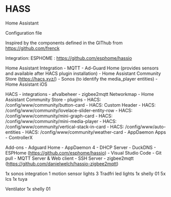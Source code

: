 # HASS
Home Assistant

Configuration file

Inspired by the components defined in the GIThub from https://github.com/frenck

Integration: ESPHOME : https://github.com/esphome/hassio 

Home Assistant Integration
	- MQTT
	- Ad-Guard Home (provides sensors and available after HACS plugin installation)
	- Home Assistant Community Store (https://hacs.xyz/)
	- Sonos (to identify the media_player entities)
	- Home Assistant iOS

HACS
	- integrations
		- afvalbeheer
		- zigbee2mqtt Networkmap
		- Home Assistant Community Store
	- plugins
		- HACS: /config/www/community/button-card
  		- HACS: Custom Header
		- HACS: /config/www/community/lovelace-slider-entity-row
		- HACS: /config/www/community/mini-graph-card
		- HACS: /config/www/community/mini-media-player
		- HACS: /config/www/community/vertical-stack-in-card
		- HACS: /config/www/auto-entities
		- HACS: /config/www/community/weather-card 
	- AppDaemon Apps
		- ControllerX
	

Add-ons
	- Adguard Home
	- AppDaemon 4
	- DHCP Server
	- DuckDNS
	- ESPHome (https://github.com/esphome/hassio)
	- Visual Studio Code
	- Git pull
	- MQTT Server & Web client
	- SSH Server
	- zigbee2mqtt (https://github.com/danielwelch/hassio-zigbee2mqtt)


1x sonos integration
1 motion sensor
lights
3 Tradfri led lights
1x shelly 01
5x lcs
1x tuya

Ventilator
1x shelly 01